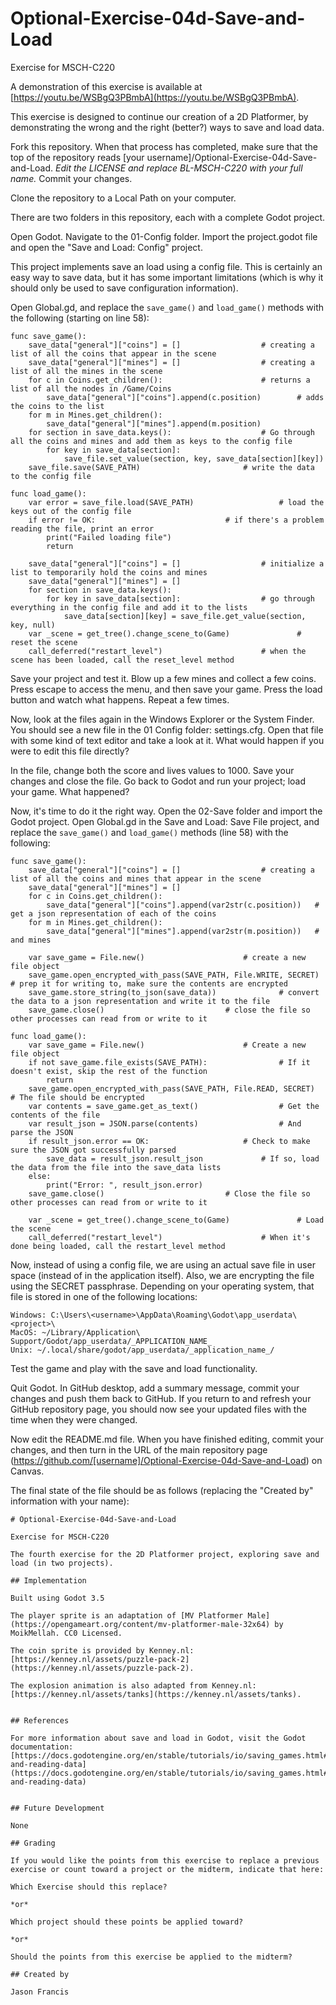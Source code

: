 # Optional-Exercise-04d-Save-and-Load

Exercise for MSCH-C220

A demonstration of this exercise is available at [https://youtu.be/WSBgQ3PBmbA](https://youtu.be/WSBgQ3PBmbA).

This exercise is designed to continue our creation of a 2D Platformer, by demonstrating the wrong and the right (better?) ways to save and load data.

Fork this repository. When that process has completed, make sure that the top of the repository reads [your username]/Optional-Exercise-04d-Save-and-Load. *Edit the LICENSE and replace BL-MSCH-C220 with your full name.* Commit your changes.

Clone the repository to a Local Path on your computer.

There are two folders in this repository, each with a complete Godot project.

Open Godot. Navigate to the 01-Config folder. Import the project.godot file and open the "Save and Load: Config" project.

This project implements save an load using a config file. This is certainly an easy way to save data, but it has some important limitations (which is why it should only be used to save configuration information).

Open Global.gd, and replace the `save_game()` and `load_game()` methods with the following (starting on line 58):
```
func save_game():
	save_data["general"]["coins"] = []					# creating a list of all the coins that appear in the scene
	save_data["general"]["mines"] = []					# creating a list of all the mines in the scene
	for c in Coins.get_children():						# returns a list of all the nodes in /Game/Coins
		save_data["general"]["coins"].append(c.position)		# adds the coins to the list
	for m in Mines.get_children():
		save_data["general"]["mines"].append(m.position)
	for section in save_data.keys():					# Go through all the coins and mines and add them as keys to the config file
		for key in save_data[section]:
			save_file.set_value(section, key, save_data[section][key])
	save_file.save(SAVE_PATH)						# write the data to the config file

func load_game():
	var error = save_file.load(SAVE_PATH)					# load the keys out of the config file
	if error != OK:								# if there's a problem reading the file, print an error
		print("Failed loading file")
		return
	
	save_data["general"]["coins"] = []					# initialize a list to temporarily hold the coins and mines
	save_data["general"]["mines"] = []
	for section in save_data.keys():
		for key in save_data[section]:					# go through everything in the config file and add it to the lists
			save_data[section][key] = save_file.get_value(section, key, null)
	var _scene = get_tree().change_scene_to(Game)				# reset the scene
	call_deferred("restart_level")						# when the scene has been loaded, call the reset_level method
```

Save your project and test it. Blow up a few mines and collect a few coins. Press escape to access the menu, and then save your game. Press the load button and watch what happens. Repeat a few times.

Now, look at the files again in the Windows Explorer or the System Finder. You should see a new file in the 01 Config folder: settings.cfg. Open that file with some kind of text editor and take a look at it. What would happen if you were to edit this file directly?

In the file, change both the score and lives values to 1000. Save your changes and close the file. Go back to Godot and run your project; load your game. What happened?

Now, it's time to do it the right way. Open the 02-Save folder and import the Godot project. Open Global.gd in the Save and Load: Save File project, and replace the `save_game()` and `load_game()` methods (line 58) with the following:
```
func save_game():
	save_data["general"]["coins"] = []					# creating a list of all the coins and mines that appear in the scene
	save_data["general"]["mines"] = []
	for c in Coins.get_children():
		save_data["general"]["coins"].append(var2str(c.position))	# get a json representation of each of the coins
	for m in Mines.get_children():
		save_data["general"]["mines"].append(var2str(m.position))	# and mines

	var save_game = File.new()						# create a new file object
	save_game.open_encrypted_with_pass(SAVE_PATH, File.WRITE, SECRET)	# prep it for writing to, make sure the contents are encrypted
	save_game.store_string(to_json(save_data))				# convert the data to a json representation and write it to the file
	save_game.close()							# close the file so other processes can read from or write to it
	
func load_game():
	var save_game = File.new()						# Create a new file object
	if not save_game.file_exists(SAVE_PATH):				# If it doesn't exist, skip the rest of the function
		return
	save_game.open_encrypted_with_pass(SAVE_PATH, File.READ, SECRET)	# The file should be encrypted
	var contents = save_game.get_as_text()					# Get the contents of the file
	var result_json = JSON.parse(contents)					# And parse the JSON
	if result_json.error == OK:						# Check to make sure the JSON got successfully parsed
		save_data = result_json.result_json				# If so, load the data from the file into the save_data lists
	else:
		print("Error: ", result_json.error)
	save_game.close()							# Close the file so other processes can read from or write to it
	
	var _scene = get_tree().change_scene_to(Game)				# Load the scene
	call_deferred("restart_level")						# When it's done being loaded, call the restart_level method
```

Now, instead of using a config file, we are using an actual save file in user space (instead of in the application itself). Also, we are encrypting the file using the SECRET passphrase. Depending on your operating system, that file is stored in one of the following locations:
```
Windows: C:\Users\<username>\AppData\Roaming\Godot\app_userdata\<project>\
MacOS: ~/Library/Application\ Support/Godot/app_userdata/_APPLICATION_NAME_
Unix: ~/.local/share/godot/app_userdata/_application_name_/
```

Test the game and play with the save and load functionality.

Quit Godot. In GitHub desktop, add a summary message, commit your changes and push them back to GitHub. If you return to and refresh your GitHub repository page, you should now see your updated files with the time when they were changed.

Now edit the README.md file. When you have finished editing, commit your changes, and then turn in the URL of the main repository page (https://github.com/[username]/Optional-Exercise-04d-Save-and-Load) on Canvas.

The final state of the file should be as follows (replacing the "Created by" information with your name):
```
# Optional-Exercise-04d-Save-and-Load

Exercise for MSCH-C220

The fourth exercise for the 2D Platformer project, exploring save and load (in two projects).

## Implementation

Built using Godot 3.5

The player sprite is an adaptation of [MV Platformer Male](https://opengameart.org/content/mv-platformer-male-32x64) by MoikMellah. CC0 Licensed.

The coin sprite is provided by Kenney.nl: [https://kenney.nl/assets/puzzle-pack-2](https://kenney.nl/assets/puzzle-pack-2).

The explosion animation is also adapted from Kenney.nl: [https://kenney.nl/assets/tanks](https://kenney.nl/assets/tanks).


## References

For more information about save and load in Godot, visit the Godot documentation: [https://docs.godotengine.org/en/stable/tutorials/io/saving_games.html#saving-and-reading-data](https://docs.godotengine.org/en/stable/tutorials/io/saving_games.html#saving-and-reading-data)


## Future Development

None

## Grading

If you would like the points from this exercise to replace a previous exercise or count toward a project or the midterm, indicate that here:

Which Exercise should this replace?

*or* 

Which project should these points be applied toward?

*or*

Should the points from this exercise be applied to the midterm?

## Created by 

Jason Francis
```
